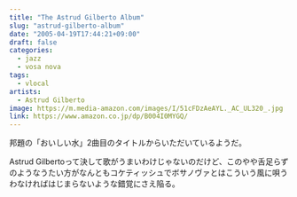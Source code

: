 ```yaml
---
title: "The Astrud Gilberto Album"
slug: "astrud-gilberto-album"
date: "2005-04-19T17:44:21+09:00"
draft: false
categories:
  - jazz
  - vosa nova
tags:
  - vlocal
artists:
  - Astrud Gilberto
image: https://m.media-amazon.com/images/I/51cFDzAeAYL._AC_UL320_.jpg
link: https://www.amazon.co.jp/dp/B004I0MYGQ/
---
```

邦題の「おいしい水」2曲目のタイトルからいただいているようだ。
<!--more-->
Astrud Gilbertoって決して歌がうまいわけじゃないのだけど、このやや舌足らずのようなうたい方がなんともコケティッシュでボサノヴァとはこういう風に唄うわなければはじまらないような錯覚にさえ陥る。
